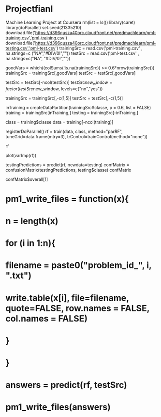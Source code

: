 # Projectfianl
Machine Learning Project at Coursera
rm(list = ls())
library(caret)
library(doParallel)
set.seed(21335210)
download.file('https://d396qusza40orc.cloudfront.net/predmachlearn/pml-training.csv','pml-training.csv')
download.file('https://d396qusza40orc.cloudfront.net/predmachlearn/pml-testing.csv','pml-test.csv')
trainingSrc = read.csv('pml-training.csv' , na.strings=c ("NA","#DIV/0!",""))
testSrc = read.csv('pml-test.csv' , na.strings=c("NA", "#DIV/0!",""))

goodVars = which((colSums(!is.na(trainingSrc)) >= 0.6*nrow(trainingSrc)))
trainingSrc = trainingSrc[,goodVars]
testSrc = testSrc[,goodVars]

testSrc = testSrc[-ncol(testSrc)]
testSrc$new_window = factor(testSrc$new_window, levels=c("no","yes"))

trainingSrc = trainingSrc[,-c(1,5)]
testSrc = testSrc[,-c(1,5)]

inTraining = createDataPartition(trainingSrc$classe, p = 0.6, list = FALSE)
training = trainingSrc[inTraining,]
testing = trainingSrc[-inTraining,]

class = training$classe
data = training[-ncol(training)]

registerDoParallel()
rf = train(data, class, method="parRF", tuneGrid=data.frame(mtry=3), trControl=trainControl(method="none"))

rf

plot(varImp(rf))

testingPredictions = predict(rf, newdata=testing)
confMatrix = confusionMatrix(testingPredictions, testing$classe)
confMatrix

confMatrix$overall[1]

# pm1_write_files = function(x){
#   n = length(x)
#   for (i in 1:n){
#     filename = paste0("problem_id_", i, ".txt")
#     write.table(x[i], file=filename, quote=FALSE, row.names = FALSE, col.names = FALSE)
#   }
# }
# 
# answers = predict(rf, testSrc)
# pm1_write_files(answers)
